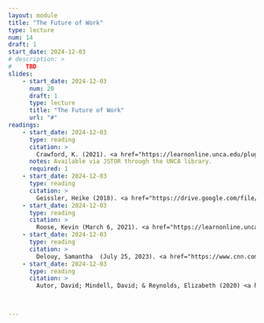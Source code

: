 ```yaml
---
layout: module
title: "The Future of Work"
type: lecture
num: 14
draft: 1
start_date: 2024-12-03
# description: >
#    TBD
slides: 
    - start_date: 2024-12-03
      num: 20
      draft: 1
      type: lecture
      title: "The Future of Work"
      url: "#"
readings: 
    - start_date: 2024-12-03
      type: reading
      citation: >
        Crawford, K. (2021). <a href="https://learnonline.unca.edu/pluginfile.php/1510962/mod_resource/content/4/CRAWFORD-Labor-2021.pdf" target="_blank">Chapter 2. Labor</a>. In The Atlas of AI. Yale University Press.
      notes: Available via JSTOR through the UNCA library.
      required: 1
    - start_date: 2024-12-03
      type: reading
      citation: >
        Geissler, Heike (2018). <a href="https://drive.google.com/file/u/1/d/190soX6YVVHyD9N1xhxfLSqMELabfiP3F/view" target="_blank">Seasonal Associate</a> (account of Amazon warehouse worker, ideal to read p. 9-109).
    - start_date: 2024-12-03
      type: reading
      citation: >
        Roose, Kevin (March 6, 2021). <a href="https://learnonline.unca.edu/pluginfile.php/1516489/mod_resource/content/0/The%20Robots%20Are%20Coming-NYT.pdf" target="_blank">The Robots Are Coming for Phil in Accounting</a>. New York Times
    - start_date: 2024-12-03
      type: reading
      citation: > 
        Delouy, Samantha  (July 25, 2023). <a href="https://www.cnn.com/2023/07/24/economy/gig-workers-economy-impact-explained/index.html" target="_blank">The rise of gig workers is changing the face of the US economy</a>. CNN.
    - start_date: 2024-12-03
      type: reading
      citation: >
        Autor, David; Mindell, David; & Reynolds, Elizabeth (2020) <a href="https://workofthefuture-taskforce.mit.edu/wp-content/uploads/2021/01/2020-Final-Report4.pdf" target="_blank">The Work of the Future: Building Better Jobs in an Age of Intelligent Machines</a>. MIT Task Force on the Work of the Future.

        

---
```


